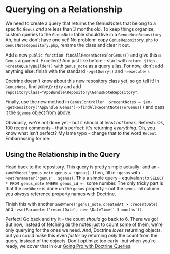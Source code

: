# Querying on a Relationship

We need to create a query that returns the GenusNotes that belong to a specific
`Genus` *and* are less than 3 months old. To keep things organize, custom queries
to the `GenusNote` table should live in a `GenusNoteRepository`. Ah, but we don't
have one yet! No problem: copy `GenusRepository.php` to `GenusNoteRepository.php`,
rename the class and clear it out.

Add a new `public function findAllRecentNotesForGenus()` and give this a `Genus`
argument. Excellent! And just like before - start with `return $this->createQueryBuilder()`
with `genus_note` as a query alias. For now, don't add anything else: finish with
the standard `->getQuery()` and `->execute()`.

Doctrine doesn't know about this new repository class yet, so go tell it! In
`GenusNote`, find `@ORM\Entity` and add `repositoryClass="AppBundle\Repository\GenusNoteRepository"`.

Finally, use the new method in `GenusController` -
`$recentNotes = $em->getReository('AppBndle:Genus')->findAllRecentNotesForGenus()`
and pass it the `$genus` object from above.

Obviously, we're not done yet - but it should at least *not* break. Refresh. Ok,
100 recent comments - that's perfect: it's returning *everything*. Oh, you know
what isn't perfect? My lame typo - change that to the word `Recent`. Embarrassing
for me.

## Using the Relationship in the Query

Head back to the repository. This query is pretty simple actually: add
an `->andWhere('genus_note.genus = :genus)`. Then, fill in `:genus` with
`->setParameter('genus', $genus)`. This a simple query - equivalent to
`SELECT * FROM genus_note WHERE genus_id = ` some number. The only tricky part is
that the `andWhere` is done on the `genus` property - not the `genus_id` column:
you *always* reference property names with Doctrine.

Finish this with another `andWhere('genus_note.createdAt > :recentDate)` and
`->setParameter('recentDate', new \DateTime('-3 months'))`. 

Perfect! Go back and try it - the count *should* go back to 6. There we go! But now,
instead of fetching *all* the notes just to count some of them, we're only querying
for the ones we need. *And*, Doctrine *loves* returning objects, but you could make
this even *faster* by returning *only* the count from the query, instead of the
objects. Don't optimize too early -but when you're ready, we cover that in our
[Going Pro with Doctrine Queries](knpuniversity.com/screencast/doctrine-queries).
